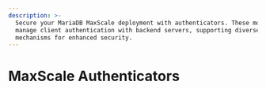 ```yaml
---
description: >-
  Secure your MariaDB MaxScale deployment with authenticators. These modules
  manage client authentication with backend servers, supporting diverse
  mechanisms for enhanced security.
---
```


# MaxScale Authenticators


